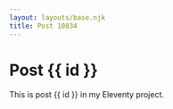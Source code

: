```yaml
---
layout: layouts/base.njk
title: Post 10834
---
```


# Post {{ id }}

This is post {{ id }} in my Eleventy project.
